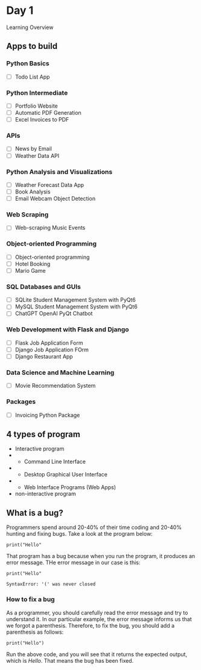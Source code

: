 # Day 1

Learning Overview

## Apps to build

### Python Basics
- [ ] Todo List App

### Python Intermediate
- [ ] Portfolio Website
- [ ] Automatic PDF Generation
- [ ] Excel Invoices to PDF

### APIs
- [ ] News by Email
- [ ] Weather Data API

### Python Analysis and Visualizations
- [ ] Weather Forecast Data App
- [ ] Book Analysis
- [ ] Email Webcam Object Detection

### Web Scraping
- [ ] Web-scraping Music Events

### Object-oriented Programming
- [ ] Object-oriented programming
- [ ] Hotel Booking
- [ ] Mario Game

### SQL Databases and GUIs
- [ ] SQLite Student Management System with PyQt6
- [ ] MySQL Student Management System with PyQt6
- [ ] ChatGPT OpenAI PyQt Chatbot

### Web Development with Flask and Django
- [ ] Flask Job Application Form
- [ ] Django Job Application FOrm
- [ ] Django Restaurant App

### Data Science and Machine Learning
- [ ] Movie Recommendation System

### Packages
- [ ] Invoicing Python Package



## 4 types of program

- Interactive program
- - Command Line Interface
- - Desktop Graphical User Interface
- - Web Interface Programs (Web Apps)
- non-interactive program


## What is a bug?
Programmers spend around 20-40% of their time coding and 20-40% hunting and fixing bugs. Take a look at the program below:

``print("Hello"``

That program has a bug because when you run the program, it produces an error message. THe error message in our case is this:

```
print("Hello"

SyntaxError: '(' was never closed
```

### How to fix a bug

As a programmer, you should carefully read the error message and try to understand it. In our particular example, the error message informs us that we forgot a parenthesis. Therefore, to fix the bug, you should add a parenthesis as follows:

``print("Hello")``

Run the above code, and you will see that it returns the expected output, which is *Hello*. That means the bug has been fixed.